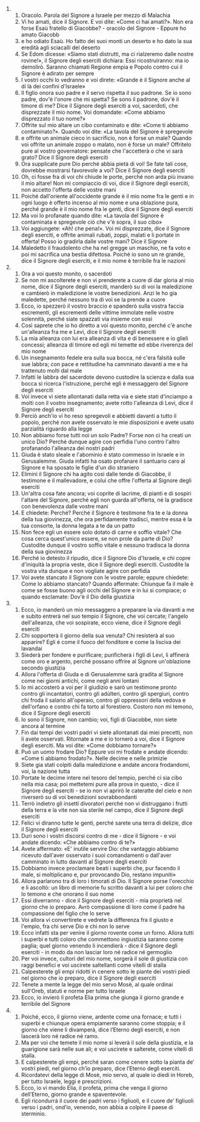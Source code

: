<ol>
  <li>
    <ol>
      <li>Oracolo. Parola del Signore a Israele per mezzo di Malachia</li>
      <li>Vi ho amati, dice il Signore. E voi dite: «Come ci hai amati?». Non era forse Esaù fratello di Giacobbe? - oracolo del Signore - Eppure ho amato Giacobb</li>
      <li>e ho odiato Esaù. Ho fatto dei suoi monti un deserto e ho dato la sua eredità agli sciacalli del deserto</li>
      <li>Se Edom dicesse: «Siamo stati distrutti, ma ci rialzeremo dalle nostre rovine!», il Signore degli eserciti dichiara: Essi ricostruiranno: ma io demolirò. Saranno chiamati Regione empia e Popolo contro cui il Signore è adirato per sempre</li>
      <li>I vostri occhi lo vedranno e voi direte: «Grande è il Signore anche al di là dei confini d'Israele»</li>
      <li>Il figlio onora suo padre e il servo rispetta il suo padrone. Se io sono padre, dov'è l'onore che mi spetta? Se sono il padrone, dov'è il timore di me? Dice il Signore degli eserciti a voi, sacerdoti, che disprezzate il mio nome. Voi domandate: «Come abbiamo disprezzato il tuo nome?»</li>
      <li>Offrite sul mio altare un cibo contaminato e dite: «Come ti abbiamo contaminato?». Quando voi dite: «La tavola del Signore è spregevole</li>
      <li>e offrite un animale cieco in sacrificio, non è forse un male? Quando voi offrite un animale zoppo o malato, non è forse un male? Offritelo pure al vostro governatore: pensate che l'accetterà o che vi sarà grato? Dice il Signore degli eserciti</li>
      <li>Ora supplicate pure Dio perché abbia pietà di voi! Se fate tali cose, dovrebbe mostrarsi favorevole a voi? Dice il Signore degli eserciti</li>
      <li>Oh, ci fosse fra di voi chi chiude le porte, perché non arda più invano il mio altare! Non mi compiaccio di voi, dice il Signore degli eserciti, non accetto l'offerta delle vostre mani</li>
      <li>Poiché dall'oriente all'occidente grande è il mio nome fra le genti e in ogni luogo è offerto incenso al mio nome e una oblazione pura, perché grande è il mio nome fra le genti, dice il Signore degli eserciti</li>
      <li>Ma voi lo profanate quando dite: «La tavola del Signore è contaminata e spregevole ciò che v'è sopra, il suo cibo»</li>
      <li>Voi aggiungete: «Ah! che pena!». Voi mi disprezzate, dice il Signore degli eserciti, e offrite animali rubati, zoppi, malati e li portate in offerta! Posso io gradirla dalle vostre mani? Dice il Signore</li>
      <li>Maledetto il fraudolento che ha nel gregge un maschio, ne fa voto e poi mi sacrifica una bestia difettosa. Poiché io sono un re grande, dice il Signore degli eserciti, e il mio nome è terribile fra le nazioni</li>
    </ol>
  </li>
  <li>
    <ol>
      <li>Ora a voi questo monito, o sacerdoti</li>
      <li>Se non mi ascolterete e non vi prenderete a cuore di dar gloria al mio nome, dice il Signore degli eserciti, manderò su di voi la maledizione e cambierò in maledizione le vostre benedizioni. Anzi le ho gia maledette, perché nessuno tra di voi se la prende a cuore</li>
      <li>Ecco, io spezzerò il vostro braccio e spanderò sulla vostra faccia escrementi, gli escrementi delle vittime immolate nelle vostre solennità, perché siate spazzati via insieme con essi</li>
      <li>Così saprete che io ho diretto a voi questo monito, perché c'è anche un'alleanza fra me e Levi, dice il Signore degli eserciti</li>
      <li>La mia alleanza con lui era alleanza di vita e di benessere e io glieli concessi; alleanza di timore ed egli mi temette ed ebbe riverenza del mio nome</li>
      <li>Un insegnamento fedele era sulla sua bocca, né c'era falsità sulle sue labbra; con pace e rettitudine ha camminato davanti a me e ha trattenuto molti dal male</li>
      <li>Infatti le labbra del sacerdote devono custodire la scienza e dalla sua bocca si ricerca l'istruzione, perché egli è messaggero del Signore degli eserciti</li>
      <li>Voi invece vi siete allontanati dalla retta via e siete stati d'inciampo a molti con il vostro insegnamento; avete rotto l'alleanza di Levi, dice il Signore degli eserciti</li>
      <li>Perciò anch'io vi ho reso spregevoli e abbietti davanti a tutto il popolo, perché non avete osservato le mie disposizioni e avete usato parzialità riguardo alla legge</li>
      <li>Non abbiamo forse tutti noi un solo Padre? Forse non ci ha creati un unico Dio? Perché dunque agire con perfidia l'uno contro l'altro profanando l'alleanza dei nostri padri</li>
      <li>Giuda è stato sleale e l'abominio è stato commesso in Israele e in Gerusalemme. Giuda infatti ha osato profanare il santuario caro al Signore e ha sposato le figlie d'un dio straniero</li>
      <li>Elimini il Signore chi ha agito così dalle tende di Giacobbe, il testimone e il mallevadore, e colui che offre l'offerta al Signore degli eserciti</li>
      <li>Un'altra cosa fate ancora; voi coprite di lacrime, di pianti e di sospiri l'altare del Signore, perché egli non guarda all'offerta, né la gradisce con benevolenza dalle vostre mani</li>
      <li>E chiedete: Perché? Perché il Signore è testimone fra te e la donna della tua giovinezza, che ora perfidamente tradisci, mentre essa è la tua consorte, la donna legata a te da un patto</li>
      <li>Non fece egli un essere solo dotato di carne e soffio vitale? Che cosa cerca quest'unico essere, se non prole da parte di Dio? Custodite dunque il vostro soffio vitale e nessuno tradisca la donna della sua giovinezza</li>
      <li>Perché io detesto il ripudio, dice il Signore Dio d'Israele, e chi copre d'iniquità la propria veste, dice il Signore degli eserciti. Custodite la vostra vita dunque e non vogliate agire con perfidia</li>
      <li>Voi avete stancato il Signore con le vostre parole; eppure chiedete: Come lo abbiamo stancato? Quando affermate: Chiunque fa il male è come se fosse buono agli occhi del Signore e in lui si compiace; o quando esclamate: Dov'è il Dio della giustizia</li>
    </ol>
  </li>
  <li>
    <ol>
      <li>Ecco, io manderò un mio messaggero a preparare la via davanti a me e subito entrerà nel suo tempio il Signore, che voi cercate; l'angelo dell'alleanza, che voi sospirate, ecco viene, dice il Signore degli eserciti</li>
      <li>Chi sopporterà il giorno della sua venuta? Chi resisterà al suo apparire? Egli è come il fuoco del fonditore e come la lisciva dei lavandai</li>
      <li>Siederà per fondere e purificare; purificherà i figli di Levi, li affinerà come oro e argento, perché possano offrire al Signore un'oblazione secondo giustizia</li>
      <li>Allora l'offerta di Giuda e di Gerusalemme sarà gradita al Signore come nei giorni antichi, come negli anni lontani</li>
      <li>Io mi accosterò a voi per il giudizio e sarò un testimone pronto contro gli incantatori, contro gli adùlteri, contro gli spergiuri, contro chi froda il salario all'operaio, contro gli oppressori della vedova e dell'orfano e contro chi fa torto al forestiero. Costoro non mi temono, dice il Signore degli eserciti</li>
      <li>Io sono il Signore, non cambio; voi, figli di Giacobbe, non siete ancora al termine</li>
      <li>Fin dai tempi dei vostri padri vi siete allontanati dai miei precetti, non li avete osservati. Ritornate a me e io tornerò a voi, dice il Signore degli eserciti. Ma voi dite: «Come dobbiamo tornare?»</li>
      <li>Può un uomo frodare Dio? Eppure voi mi frodate e andate dicendo: «Come ti abbiamo frodato?». Nelle decime e nelle primizie</li>
      <li>Siete gia stati colpiti dalla maledizione e andate ancora frodandomi, voi, la nazione tutta</li>
      <li>Portate le decime intere nel tesoro del tempio, perché ci sia cibo nella mia casa; poi mettetemi pure alla prova in questo, - dice il Signore degli eserciti - se io non vi aprirò le cateratte del cielo e non riverserò su di voi benedizioni sovrabbondanti</li>
      <li>Terrò indietro gli insetti divoratori perché non vi distruggano i frutti della terra e la vite non sia sterile nel campo, dice il Signore degli eserciti</li>
      <li>Felici vi diranno tutte le genti, perché sarete una terra di delizie, dice il Signore degli eserciti</li>
      <li>Duri sono i vostri discorsi contro di me - dice il Signore - e voi andate dicendo: «Che abbiamo contro di te?»</li>
      <li>Avete affermato: «E' inutile servire Dio: che vantaggio abbiamo ricevuto dall'aver osservato i suoi comandamenti o dall'aver camminato in lutto davanti al Signore degli eserciti</li>
      <li>Dobbiamo invece proclamare beati i superbi che, pur facendo il male, si moltiplicano e, pur provocando Dio, restano impuniti»</li>
      <li>Allora parlarono tra di loro i timorati di Dio. Il Signore porse l'orecchio e li ascoltò: un libro di memorie fu scritto davanti a lui per coloro che lo temono e che onorano il suo nome</li>
      <li>Essi diverranno - dice il Signore degli eserciti - mia proprietà nel giorno che io preparo. Avrò compassione di loro come il padre ha compassione del figlio che lo serve</li>
      <li>Voi allora vi convertirete e vedrete la differenza fra il giusto e l'empio, fra chi serve Dio e chi non lo serve</li>
      <li>Ecco infatti sta per venire il giorno rovente come un forno. Allora tutti i superbi e tutti coloro che commettono ingiustizia saranno come paglia; quel giorno venendo li incendierà - dice il Signore degli eserciti - in modo da non lasciar loro né radice né germoglio</li>
      <li>Per voi invece, cultori del mio nome, sorgerà il sole di giustizia con raggi benefici e voi uscirete saltellanti come vitelli di stalla</li>
      <li>Calpesterete gli empi ridotti in cenere sotto le piante dei vostri piedi nel giorno che io preparo, dice il Signore degli eserciti</li>
      <li>Tenete a mente la legge del mio servo Mosè, al quale ordinai sull'Oreb, statuti e norme per tutto Israele</li>
      <li>Ecco, io invierò il profeta Elia prima che giunga il giorno grande e terribile del Signore</li>
    </ol>
  </li>
  <li>
    <ol>
      <li>Poiché, ecco, il giorno viene, ardente come una fornace; e tutti i superbi e chiunque opera empiamente saranno come stoppia; e il giorno che viene li divamperà, dice l’Eterno degli eserciti, e non lascerà loro né radice né ramo.</li>
      <li>Ma per voi che temete il mio nome si leverà il sole della giustizia, e la guarigione sarà nelle sue ali; e voi uscirete e salterete, come vitelli di stalla.</li>
      <li>E calpesterete gli empi, perché saran come cenere sotto la pianta de’ vostri piedi, nel giorno ch’io preparo, dice l’Eterno degli eserciti.</li>
      <li>Ricordatevi della legge di Mosè, mio servo, al quale io diedi in Horeb, per tutto Israele, leggi e prescrizioni.</li>
      <li>Ecco, io vi mando Elia, il profeta, prima che venga il giorno dell’Eterno, giorno grande e spaventevole.</li>
      <li>Egli ricondurrà il cuore dei padri verso i figliuoli, e il cuore de’ figliuoli verso i padri, ond’io, venendo, non abbia a colpire il paese di sterminio.</li>
    </ol>
  </li>
</ol>